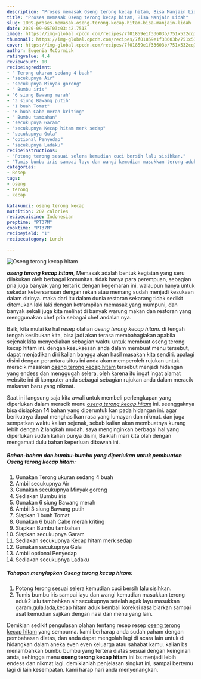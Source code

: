 ```yaml
---
description: "Proses memasak Oseng terong kecap hitam, Bisa Manjain Lidah"
title: "Proses memasak Oseng terong kecap hitam, Bisa Manjain Lidah"
slug: 1009-proses-memasak-oseng-terong-kecap-hitam-bisa-manjain-lidah
date: 2020-09-05T03:03:42.751Z
image: https://img-global.cpcdn.com/recipes/7f01859e1f33603b/751x532cq70/oseng-terong-kecap-hitam-foto-resep-utama.jpg
thumbnail: https://img-global.cpcdn.com/recipes/7f01859e1f33603b/751x532cq70/oseng-terong-kecap-hitam-foto-resep-utama.jpg
cover: https://img-global.cpcdn.com/recipes/7f01859e1f33603b/751x532cq70/oseng-terong-kecap-hitam-foto-resep-utama.jpg
author: Eugenia McCormick
ratingvalue: 4.4
reviewcount: 10
recipeingredient:
- " Terong ukuran sedang 4 buah"
- "secukupnya Air"
- "secukupnya Minyak goreng"
- " Bumbu iris"
- "6 siung Bawang merah"
- "3 siung Bawang putih"
- "1 buah Tomat"
- "6 buah Cabe merah kriting"
- " Bumbu tambahan"
- "secukupnya Garam"
- "secukupnya Kecap hitam merk sedap"
- "secukupnya Gula"
- "optional Penyedap"
- "secukupnya Ladaku"
recipeinstructions:
- "Potong terong sesuai selera kemudian cuci bersih lalu sisihkan."
- "Tumis bumbu iris sampai layu dan wangi kemudian masukkan terong aduk2 lalu tambahkan air secukupnya setelah agak layu masukkan garam,gula,lada,kecap hitam aduk kembali koreksi rasa biarkan sampai asat kemudian sajikan dengan nasi dan menu yang lain."
categories:
- Resep
tags:
- oseng
- terong
- kecap

katakunci: oseng terong kecap 
nutrition: 207 calories
recipecuisine: Indonesian
preptime: "PT37M"
cooktime: "PT37M"
recipeyield: "1"
recipecategory: Lunch

---
```



![Oseng terong kecap hitam](https://img-global.cpcdn.com/recipes/7f01859e1f33603b/751x532cq70/oseng-terong-kecap-hitam-foto-resep-utama.jpg)

<b><i>oseng terong kecap hitam</i></b>, Memasak adalah bentuk kegiatan yang seru dilakukan oleh berbagai komunitas. tidak hanya para perempuan, sebagian pria juga banyak yang tertarik dengan kegemaran ini. walaupun hanya untuk sekedar kebersamaan dengan rekan atau memang sudah menjadi kesukaan dalam dirinya. maka dari itu dalam dunia restoran sekarang tidak sedikit ditemukan laki laki dengan ketrampilan memasak yang mumpuni, dan banyak sekali juga kita melihat di banyak warung makan dan restoran yang menggunakan chef pria sebagai chef andalan nya.

Baik, kita mulai ke hal resep olahan <i>oseng terong kecap hitam</i>. di tengah tengah kesibukan kita, bisa jadi akan terasa membahagiakan apabila sejenak kita menyediakan sebagian waktu untuk membuat oseng terong kecap hitam ini. dengan kesuksesan anda dalam membuat menu tersebut, dapat menjadikan diri kalian bangga akan hasil masakan kita sendiri. apalagi disini dengan perantara situs ini anda akan memperoleh rujukan untuk meracik masakan <u>oseng terong kecap hitam</u> tersebut menjadi hidangan yang endess dan menggugah selera, oleh karena itu ingat ingat alamat website ini di komputer anda sebagai sebagian rujukan anda dalam meracik makanan baru yang nikmat.




Saat ini langsung saja kita awali untuk membeli perlengkapan yang diperlukan dalam meracik menu <u><i>oseng terong kecap hitam</i></u> ini. seenggaknya bisa disiapkan <b>14</b> bahan yang diperuntuk kan pada hidangan ini. agar berikutnya dapat menghasilkan rasa yang lumayan dan nikmat. dan juga sempatkan waktu kalian sejenak, sebab kalian akan membuatnya kurang lebih dengan <b>2</b> langkah mudah. saya menginginkan berbagai hal yang diperlukan sudah kalian punya disini, Baiklah mari kita olah dengan mengamati dulu bahan keperluan dibawah ini.

<!--inarticleads1-->

##### Bahan-bahan dan bumbu-bumbu yang diperlukan untuk pembuatan Oseng terong kecap hitam:

1. Gunakan  Terong ukuran sedang 4 buah
1. Ambil secukupnya Air
1. Gunakan secukupnya Minyak goreng
1. Sediakan  Bumbu iris
1. Gunakan 6 siung Bawang merah
1. Ambil 3 siung Bawang putih
1. Siapkan 1 buah Tomat
1. Gunakan 6 buah Cabe merah kriting
1. Siapkan  Bumbu tambahan
1. Siapkan secukupnya Garam
1. Sediakan secukupnya Kecap hitam merk sedap
1. Gunakan secukupnya Gula
1. Ambil optional Penyedap
1. Sediakan secukupnya Ladaku




<!--inarticleads2-->

##### Tahapan menyiapkan Oseng terong kecap hitam:

1. Potong terong sesuai selera kemudian cuci bersih lalu sisihkan.
1. Tumis bumbu iris sampai layu dan wangi kemudian masukkan terong aduk2 lalu tambahkan air secukupnya setelah agak layu masukkan garam,gula,lada,kecap hitam aduk kembali koreksi rasa biarkan sampai asat kemudian sajikan dengan nasi dan menu yang lain.




Demikian sedikit pengulasan olahan tentang resep resep <u>oseng terong kecap hitam</u> yang sempurna. kami berharap anda sudah paham dengan pembahasan diatas, dan anda dapat mengolah lagi di acara lain untuk di hidangkan dalam aneka even even keluarga atau sahabat kamu. kalian bs menambahkan bumbu bumbu yang tertera diatas sesuai dengan keinginan anda, sehingga menu <b>oseng terong kecap hitam</b> ini bs menjadi lebih endess dan nikmat lagi. demikianlah penjelasan singkat ini, sampai bertemu lagi di lain kesempatan. kami harap hari anda menyenangkan.
